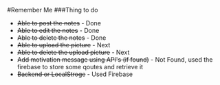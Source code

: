 #Remember Me
###Thing to do
* ~~Able to post the notes~~ - Done 
* ~~Able to edit the notes~~ - Done 
* ~~Able to delete the notes~~ - Done
* ~~Able to upload the picture~~ - Next
* ~~Able to delete the upload picture~~ - Next 
* ~~Add motivation message using API's (if found)~~ - Not Found, used the firebase to store some qoutes and retrieve it
* ~~Backend or LocalStroge~~ - Used Firebase
